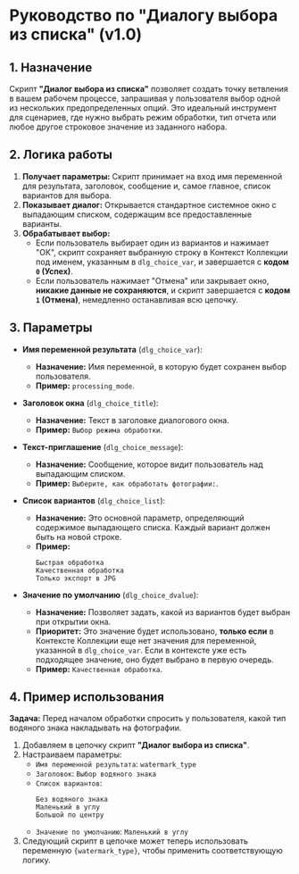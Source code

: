 # Руководство по "Диалогу выбора из списка" (v1.0)

## 1. Назначение

Скрипт **"Диалог выбора из списка"** позволяет создать точку ветвления в вашем рабочем процессе, запрашивая у пользователя выбор одной из нескольких предопределенных опций. Это идеальный инструмент для сценариев, где нужно выбрать режим обработки, тип отчета или любое другое строковое значение из заданного набора.

## 2. Логика работы

1.  **Получает параметры:** Скрипт принимает на вход имя переменной для результата, заголовок, сообщение и, самое главное, список вариантов для выбора.
2.  **Показывает диалог:** Открывается стандартное системное окно с выпадающим списком, содержащим все предоставленные варианты.
3.  **Обрабатывает выбор:**
    -   Если пользователь выбирает один из вариантов и нажимает "ОК", скрипт сохраняет выбранную строку в Контекст Коллекции под именем, указанным в `dlg_choice_var`, и завершается с **кодом `0` (Успех)**.
    -   Если пользователь нажимает "Отмена" или закрывает окно, **никакие данные не сохраняются**, и скрипт завершается с **кодом `1` (Отмена)**, немедленно останавливая всю цепочку.

## 3. Параметры

-   **Имя переменной результата** (`dlg_choice_var`):
    -   **Назначение:** Имя переменной, в которую будет сохранен выбор пользователя.
    -   **Пример:** `processing_mode`.

-   **Заголовок окна** (`dlg_choice_title`):
    -   **Назначение:** Текст в заголовке диалогового окна.
    -   **Пример:** `Выбор режима обработки`.

-   **Текст-приглашение** (`dlg_choice_message`):
    -   **Назначение:** Сообщение, которое видит пользователь над выпадающим списком.
    -   **Пример:** `Выберите, как обработать фотографии:`.

-   **Список вариантов** (`dlg_choice_list`):
    -   **Назначение:** Это основной параметр, определяющий содержимое выпадающего списка. Каждый вариант должен быть на новой строке.
    -   **Пример:**
        ```
        Быстрая обработка
        Качественная обработка
        Только экспорт в JPG
        ```

-   **Значение по умолчанию** (`dlg_choice_dvalue`):
    -   **Назначение:** Позволяет задать, какой из вариантов будет выбран при открытии окна.
    -   **Приоритет:** Это значение будет использовано, **только если** в Контексте Коллекции еще нет значения для переменной, указанной в `dlg_choice_var`. Если в контексте уже есть подходящее значение, оно будет выбрано в первую очередь.
    -   **Пример:** `Качественная обработка`.

## 4. Пример использования

**Задача:** Перед началом обработки спросить у пользователя, какой тип водяного знака накладывать на фотографии.

1.  Добавляем в цепочку скрипт **"Диалог выбора из списка"**.
2.  Настраиваем параметры:
    -   `Имя переменной результата`: `watermark_type`
    -   `Заголовок`: `Выбор водяного знака`
    -   `Список вариантов`:
        ```
        Без водяного знака
        Маленький в углу
        Большой по центру
        ```
    -   `Значение по умолчанию`: `Маленький в углу`
3.  Следующий скрипт в цепочке может теперь использовать переменную `{watermark_type}`, чтобы применить соответствующую логику.